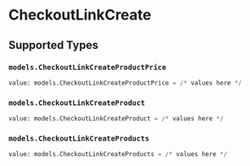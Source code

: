 # CheckoutLinkCreate


## Supported Types

### `models.CheckoutLinkCreateProductPrice`

```python
value: models.CheckoutLinkCreateProductPrice = /* values here */
```

### `models.CheckoutLinkCreateProduct`

```python
value: models.CheckoutLinkCreateProduct = /* values here */
```

### `models.CheckoutLinkCreateProducts`

```python
value: models.CheckoutLinkCreateProducts = /* values here */
```

